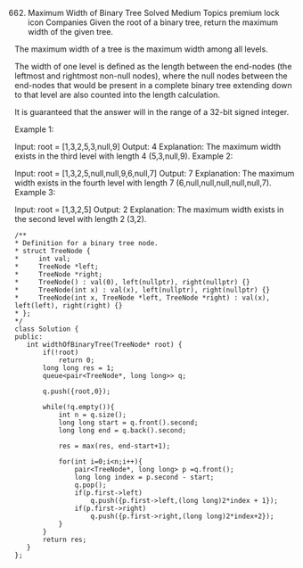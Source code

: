 662. Maximum Width of Binary Tree
     Solved
     Medium
     Topics
     premium lock icon
     Companies
     Given the root of a binary tree, return the maximum width of the given tree.

The maximum width of a tree is the maximum width among all levels.

The width of one level is defined as the length between the end-nodes (the leftmost and rightmost non-null nodes), where the null nodes between the end-nodes that would be present in a complete binary tree extending down to that level are also counted into the length calculation.

It is guaranteed that the answer will in the range of a 32-bit signed integer.

Example 1:

Input: root = [1,3,2,5,3,null,9]
Output: 4
Explanation: The maximum width exists in the third level with length 4 (5,3,null,9).
Example 2:

Input: root = [1,3,2,5,null,null,9,6,null,7]
Output: 7
Explanation: The maximum width exists in the fourth level with length 7 (6,null,null,null,null,null,7).
Example 3:

Input: root = [1,3,2,5]
Output: 2
Explanation: The maximum width exists in the second level with length 2 (3,2).

```
/**
* Definition for a binary tree node.
* struct TreeNode {
*     int val;
*     TreeNode *left;
*     TreeNode *right;
*     TreeNode() : val(0), left(nullptr), right(nullptr) {}
*     TreeNode(int x) : val(x), left(nullptr), right(nullptr) {}
*     TreeNode(int x, TreeNode *left, TreeNode *right) : val(x), left(left), right(right) {}
* };
*/
class Solution {
public:
   int widthOfBinaryTree(TreeNode* root) {
       if(!root)
           return 0;
       long long res = 1;
       queue<pair<TreeNode*, long long>> q;

       q.push({root,0});

       while(!q.empty()){
           int n = q.size();
           long long start = q.front().second;
           long long end = q.back().second;

           res = max(res, end-start+1);

           for(int i=0;i<n;i++){
               pair<TreeNode*, long long> p =q.front();
               long long index = p.second - start;
               q.pop();
               if(p.first->left)
                   q.push({p.first->left,(long long)2*index + 1});
               if(p.first->right)
                   q.push({p.first->right,(long long)2*index+2});
           }
       }
       return res;
   }
};
```
